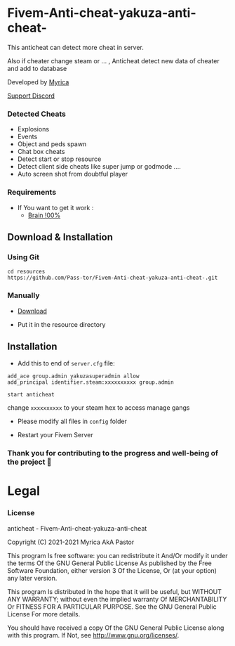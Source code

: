 # Fivem-Anti-cheat-yakuza-anti-cheat-

This anticheat can detect more cheat in server.

Also if cheater change steam or ... , Anticheat detect new data of cheater and add to database

Developed by [Myrica](https://github.com/Pass-tor)

[Support Discord](https://discord.gg/8Y6WbGEGPN)

### Detected Cheats
- Explosions
- Events
- Object and peds spawn
- Chat box cheats
- Detect start or stop resource
- Detect client side cheats like super jump or godmode ....
- Auto screen shot from doubtful player

### Requirements
* If You want to get it work :
	* [Brain !00%](https://names.com/Brain.com)

## Download & Installation

### Using Git
```
cd resources
https://github.com/Pass-tor/Fivem-Anti-cheat-yakuza-anti-cheat-.git
```

### Manually
* [Download](https://github.com/Pass-tor/Fivem-Anti-cheat-yakuza-anti-cheat-/releases/tag/v1.0.0)
- Put it in the resource directory


## Installation
- Add this to end of `server.cfg` file:

```
add_ace group.admin yakuzasuperadmin allow
add_principal identifier.steam:xxxxxxxxxx group.admin

start anticheat
```
change `xxxxxxxxxx` to your steam hex to access manage gangs 

- Please modify all files in `config` folder

- Restart your Fivem Server




### Thank you for contributing to the progress and well-being of the project 🖤


# Legal
### License
anticheat - Fivem-Anti-cheat-yakuza-anti-cheat

Copyright (C) 2021-2021 Myrica AkA Pastor

This program Is free software: you can redistribute it And/Or modify it under the terms Of the GNU General Public License As published by the Free Software Foundation, either version 3 Of the License, Or (at your option) any later version.

This program Is distributed In the hope that it will be useful, but WITHOUT ANY WARRANTY; without even the implied warranty Of MERCHANTABILITY Or FITNESS FOR A PARTICULAR PURPOSE. See the GNU General Public License For more details.

You should have received a copy Of the GNU General Public License along with this program. If Not, see http://www.gnu.org/licenses/.
